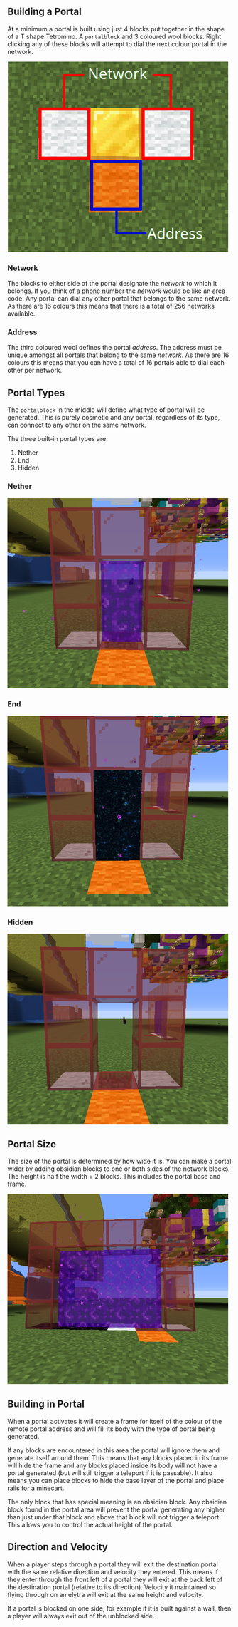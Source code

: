 ## Building a Portal

At a minimum a portal is built using just 4 blocks put together in the shape of a T shape Tetromino. A `portalblock` and 
3 coloured wool blocks. Right clicking any of these blocks will attempt to dial the next colour portal in the network.

![Portal Design](img/portal-design.png)

### Network

The blocks to either side of the portal designate the *network* to which it belongs.  If you think of a phone number 
the *network* would be like an area code.  Any portal can dial any other portal that belongs to the same network.  As 
there are 16 colours this means that there is a total of 256 networks available.


### Address

The third coloured wool defines the portal *address*.  The address must be unique amongst all portals that belong
to the same *network*.  As there are 16 colours this means that you can have a total of 16 portals able to dial
each other per network.


## Portal Types

The `portalblock` in the middle will define what type of portal will be generated.  This is purely cosmetic and any portal, 
regardless of its type, can connect to any other on the same network.

The three built-in portal types are:

  1. Nether
  2. End
  3. Hidden
  
### Nether
![Nether Portal](img/portal-type-nether.png)

### End
![End Portal](img/portal-type-end.png)

### Hidden
![Hidden Portal](img/portal-type-hidden.png)


## Portal Size

The size of the portal is determined by how wide it is.  You can make a portal wider by adding obsidian blocks to one
 or both sides of the network blocks.  The height is half the width + 2 blocks.  This includes the portal base and frame.

![Wider Portal](img/portal-wider.png)


## Building in Portal

When a portal activates it will create a frame for itself of the colour of the remote portal address and will fill its
body with the type of portal being generated.

If any blocks are encountered in this area the portal will ignore them and generate itself around them.  This means that
any blocks placed in its frame will hide the frame and any blocks placed inside its body will not have a portal generated
(but will still trigger a teleport if it is passable).  It also means you can place blocks to hide the base layer of
the portal and place rails for a minecart.

The only block that has special meaning is an obsidian block. Any obsidian block found in the portal area will prevent
the portal generating any higher than just under that block and above that block will not trigger a teleport.  This
allows you to control the actual height of the portal.


## Direction and Velocity

When a player steps through a portal they will exit the destination portal with the same relative direction and velocity
they entered.  This means if they enter through the front left of a portal they will exit at the back left of the
destination portal (relative to its direction).  Velocity it maintained so flying through on an elytra will exit at
the same height and velocity.

If a portal is blocked on one side, for example if it is built against a wall, then a player will always exit out of the unblocked
side.

